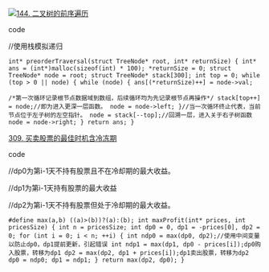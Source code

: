 ![](https://lalala1502.oss-cn-beijing.aliyuncs.com/%E5%B1%8F%E5%B9%95%E6%88%AA%E5%9B%BE%202024-04-18%20204056.png)[144. 二叉树的前序遍历](https://leetcode.cn/problems/binary-tree-preorder-traversal/)

code

//使用栈模拟递归

`int* preorderTraversal(struct TreeNode* root, int* returnSize) {
    int* ans = (int*)malloc(sizeof(int) * 100);
    *returnSize = 0;
    struct TreeNode* node = root;
    struct TreeNode* stack[300];
    int top = 0;
    while (top > 0 || node) {
        while (node) {
            ans[(*returnSize)++] = node->val;`

`/*第一次循环记录根节点数据域到数组，后续循环均为先记录根节点再操作*/
            stack[top++] = node;//即为进入更深一层函数。
            node = node->left;
        }//当一次循环终止代表，当前节点位于左子树的左空指针。
        node = stack[--top];//回溯一层，进入关于右子树函数
        node = node->right;
    }
    return ans;
}`

[309. 买卖股票的最佳时机含冷冻期](https://leetcode.cn/problems/best-time-to-buy-and-sell-stock-with-cooldown/)

code

//dp0为第i-1天不持有股票且不在冷却期的最大收益。

//dp1为第i-1天持有股票的最大收益

//dp2为第i-1天不持有股票但处于冷却期的最大收益。

`#define max(a,b) ((a)>(b))?(a):(b);
int maxProfit(int* prices, int pricesSize) {
    int n = pricesSize;
    int dp0 = 0, dp1 = -prices[0], dp2 = 0;
    for (int i = 0; i < n; ++i) {
        int ndp0 = max(dp0, dp2);//使用中间变量以防止dp0，dp1提前更新，引起错误
        int ndp1 = max(dp1, dp0 - prices[i]);dp0购入股票，转移为dp1
        dp2 = max(dp2, dp1 + prices[i]);dp1卖出股票，转移为dp2
        dp0 = ndp0;
        dp1 = ndp1;
    }
    return max(dp2, dp0);
}`
